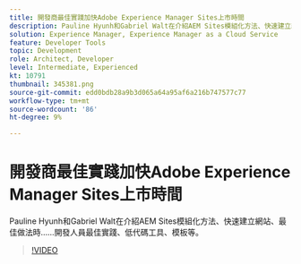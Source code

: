 ```yaml
---
title: 開發商最佳實踐加快Adobe Experience Manager Sites上市時間
description: Pauline Hyunh和Gabriel Walt在介紹AEM Sites模組化方法、快速建立網站、最佳做法時……開發人員最佳實踐、低代碼工具、模板等。 (應該介於 60 到 160 個字元之間，但實際為 177 個字元)
solution: Experience Manager, Experience Manager as a Cloud Service
feature: Developer Tools
topic: Development
role: Architect, Developer
level: Intermediate, Experienced
kt: 10791
thumbnail: 345381.png
source-git-commit: edd0bdb28a9b3d065a64a95af6a216b747577c77
workflow-type: tm+mt
source-wordcount: '86'
ht-degree: 9%

---
```



# 開發商最佳實踐加快Adobe Experience Manager Sites上市時間

Pauline Hyunh和Gabriel Walt在介紹AEM Sites模組化方法、快速建立網站、最佳做法時……開發人員最佳實踐、低代碼工具、模板等。

>[!VIDEO](https://video.tv.adobe.com/v/345381/?quality=12&learn=on)
